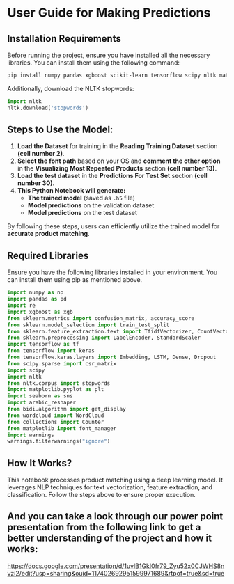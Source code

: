 # User Guide for Making Predictions

## Installation Requirements

Before running the project, ensure you have installed all the necessary libraries. You can install them using the following command:

```bash
pip install numpy pandas xgboost scikit-learn tensorflow scipy nltk matplotlib seaborn arabic-reshaper python-bidi wordcloud
```

Additionally, download the NLTK stopwords:

```python
import nltk
nltk.download('stopwords')
```

## Steps to Use the Model:

1. **Load the Dataset** for training in the **Reading Training Dataset** section **(cell number 2)**.
2. **Select the font path** based on your OS and **comment the other option** in the **Visualizing Most Repeated Products** section **(cell number 13)**.
3. **Load the test dataset** in the **Predictions For Test Set** section **(cell number 30)**.
4. **This Python Notebook will generate:**
   - **The trained model** (saved as `.h5` file)
   - **Model predictions** on the validation dataset
   - **Model predictions** on the test dataset

By following these steps, users can efficiently utilize the trained model for **accurate product matching**.

## Required Libraries

Ensure you have the following libraries installed in your environment. You can install them using pip as mentioned above.

```python
import numpy as np
import pandas as pd
import re
import xgboost as xgb
from sklearn.metrics import confusion_matrix, accuracy_score
from sklearn.model_selection import train_test_split
from sklearn.feature_extraction.text import TfidfVectorizer, CountVectorizer
from sklearn.preprocessing import LabelEncoder, StandardScaler
import tensorflow as tf
from tensorflow import keras
from tensorflow.keras.layers import Embedding, LSTM, Dense, Dropout
from scipy.sparse import csr_matrix
import scipy
import nltk
from nltk.corpus import stopwords
import matplotlib.pyplot as plt
import seaborn as sns
import arabic_reshaper
from bidi.algorithm import get_display
from wordcloud import WordCloud
from collections import Counter
from matplotlib import font_manager
import warnings
warnings.filterwarnings("ignore")
```

## How It Works?

This notebook processes product matching using a deep learning model. It leverages NLP techniques for text vectorization, feature extraction, and classification. Follow the steps above to ensure proper execution.






## And you can take a look through our power point presentation from the following link to get a better understanding of the project and how it works:
https://docs.google.com/presentation/d/1uvlB1GkI0fr79_Zyu52x0CJWHS8nvzi2/edit?usp=sharing&ouid=117402692951599971689&rtpof=true&sd=true
